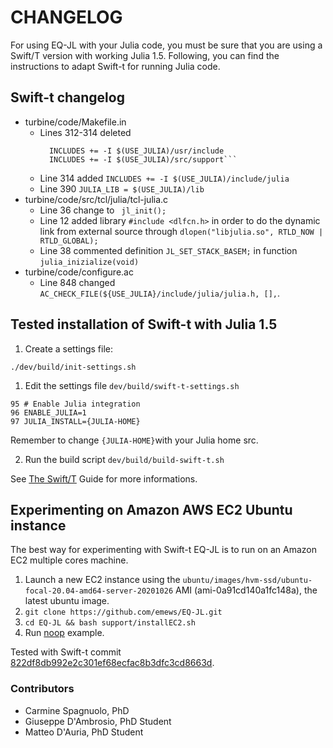 # CHANGELOG


For using EQ-JL with your Julia code, you must be sure that you are using a Swift/T version with working Julia 1.5. Following, you can find the instructions to adapt Swift-t for running Julia code.

## Swift-t changelog
- turbine/code/Makefile.in
  - Lines 312-314 deleted
    ```INCLUDES += -I $(USE_JULIA)/src
	  INCLUDES += -I $(USE_JULIA)/usr/include
	  INCLUDES += -I $(USE_JULIA)/src/support```
  - Line 314 added ```INCLUDES += -I $(USE_JULIA)/include/julia```
  - Line 390 ```JULIA_LIB = $(USE_JULIA)/lib``` 
- turbine/code/src/tcl/julia/tcl-julia.c
  - Line 36 change to ``` jl_init();```
  - Line 12 added library ```#include <dlfcn.h>``` in order to do the dynamic link from external source through 
```dlopen("libjulia.so", RTLD_NOW | RTLD_GLOBAL);```
  - Line 38 commented definition ```JL_SET_STACK_BASEM;``` in function ```julia_inizialize(void)```
- turbine/code/configure.ac
  - Line 848 changed ```AC_CHECK_FILE(${USE_JULIA}/include/julia/julia.h, [],```.

## Tested installation of Swift-t with Julia 1.5
1. Create a settings file:
```
./dev/build/init-settings.sh
```

1. Edit the settings file ```dev/build/swift-t-settings.sh```
```
95 # Enable Julia integration
96 ENABLE_JULIA=1
97 JULIA_INSTALL={JULIA-HOME}
```
Remember to change ```{JULIA-HOME}```with your Julia home src.

2. Run the build script ```dev/build/build-swift-t.sh```

See [The Swift/T](http://swift-lang.github.io/swift-t/guide.html) Guide for more informations.

## Experimenting on Amazon AWS EC2 Ubuntu instance

The best way for experimenting with Swift-t EQ-JL is to run on an Amazon EC2 multiple cores machine. 

1. Launch a new EC2 instance using the ```ubuntu/images/hvm-ssd/ubuntu-focal-20.04-amd64-server-20201026``` AMI (ami-0a91cd140a1fc148a), the latest ubuntu image.
2. ```git clone https://github.com/emews/EQ-JL.git```
3. ```cd EQ-JL && bash support/installEC2.sh```
4. Run [noop](examples/noop) example.

Tested with Swift-t commit [822df8db992e2c301ef68ecfac8b3dfc3cd8663d](https://github.com/swift-lang/swift-t/commit/822df8db992e2c301ef68ecfac8b3dfc3cd8663d).
### Contributors

- Carmine Spagnuolo, PhD
- Giuseppe D'Ambrosio, PhD Student
- Matteo D'Auria, PhD Student
